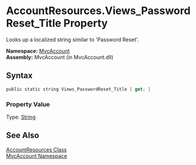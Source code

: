 AccountResources.Views_PasswordReset_Title Property
===================================================
Looks up a localized string similar to 'Password Reset'.

**Namespace:** [MvcAccount][1]  
**Assembly:** MvcAccount (in MvcAccount.dll)

Syntax
------

```csharp
public static string Views_PasswordReset_Title { get; }
```

### Property Value
Type: [String][2]

See Also
--------
[AccountResources Class][3]  
[MvcAccount Namespace][1]  

[1]: ../README.md
[2]: http://msdn.microsoft.com/en-us/library/s1wwdcbf
[3]: README.md